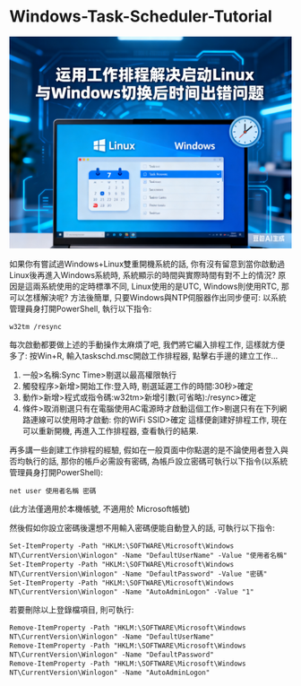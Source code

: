 # Windows-Task-Scheduler-Tutorial

[![](https://github.com/TechTutoPPT/Windows-Task-Scheduler-Tutorial/blob/main/cover.PNG)](https://youtu.be/uIRxjjSHQKM)

如果你有嘗試過Windows+Linux雙重開機系統的話, 你有沒有留意到當你啟動過Linux後再進入Windows系統時, 系統顯示的時間與實際時間有對不上的情況?
原因是這兩系統使用的定時標準不同, Linux使用的是UTC, Windows則使用RTC, 那可以怎樣解決呢? 方法後簡單, 只要Windows與NTP伺服器作出同步便可:
以系統管理員身打開PowerShell, 執行以下指令:
```
w32tm /resync
```

每次啟動都要做上述的手動操作太麻煩了吧, 我們將它編入排程工作, 這樣就方便多了:
按Win+R, 輸入taskschd.msc開啟工作排程器, 點擊右手邊的建立工作...
1. 一般>名稱:Sync Time>剔選以最高權限執行
2. 觸發程序>新增>開始工作:登入時, 剔選延遲工作的時間:30秒>確定
3. 動作>新增>程式或指令碼:w32tm>新增引數(可省略):/resync>確定
4. 條件>取消剔選只有在電腦使用AC電源時才啟動這個工作>剔選只有在下列網路連線可以使用時才啟動: 你的WiFi SSID>確定
這樣便創建好排程工作, 現在可以重新開機, 再進入工作排程器, 查看執行的結果.

再多講一些創建工作排程的經驗, 假如在一般頁面中你點選的是不論使用者登入與否均執行的話, 那你的帳戶必需設有密碼, 
為帳戶設立密碼可執行以下指令(以系統管理員身打開PowerShell):
```
net user 使用者名稱 密碼
```
(此方法僅適用於本機帳號, 不適用於 Microsoft帳號)

然後假如你設立密碼後還想不用輸入密碼便能自動登入的話, 可執行以下指令:
```
Set-ItemProperty -Path "HKLM:\SOFTWARE\Microsoft\Windows NT\CurrentVersion\Winlogon" -Name "DefaultUserName" -Value "使用者名稱"
Set-ItemProperty -Path "HKLM:\SOFTWARE\Microsoft\Windows NT\CurrentVersion\Winlogon" -Name "DefaultPassword" -Value "密碼"
Set-ItemProperty -Path "HKLM:\SOFTWARE\Microsoft\Windows NT\CurrentVersion\Winlogon" -Name "AutoAdminLogon" -Value "1"
```
若要刪除以上登錄檔項目, 則可執行:
```
Remove-ItemProperty -Path "HKLM:\SOFTWARE\Microsoft\Windows NT\CurrentVersion\Winlogon" -Name "DefaultUserName"
Remove-ItemProperty -Path "HKLM:\SOFTWARE\Microsoft\Windows NT\CurrentVersion\Winlogon" -Name "DefaultPassword"
Remove-ItemProperty -Path "HKLM:\SOFTWARE\Microsoft\Windows NT\CurrentVersion\Winlogon" -Name "AutoAdminLogon"
```






